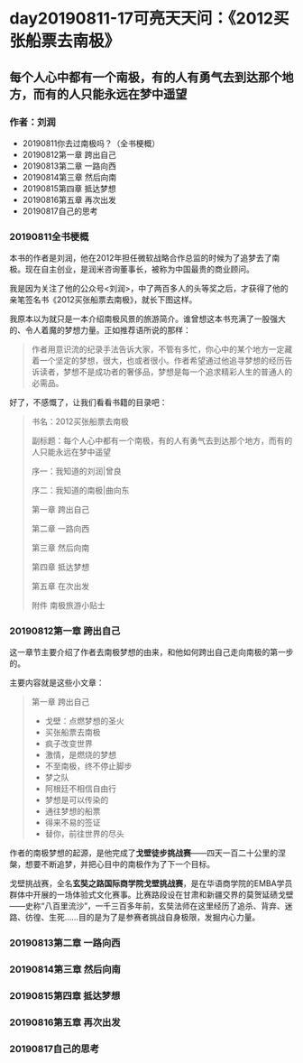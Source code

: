 # day20190811-17可亮天天问：《2012买张船票去南极》

## 每个人心中都有一个南极，有的人有勇气去到达那个地方，而有的人只能永远在梦中遥望

### 作者：刘润

- 20190811你去过南极吗？（全书梗概）
- 20190812第一章 跨出自己
- 20190813第二章 一路向西
- 20190814第三章 然后向南
- 20190815第四章 抵达梦想
- 20190816第五章 再次出发
- 20190817自己的思考

### 20190811全书梗概

本书的作者是刘润，他在2012年担任微软战略合作总监的时候为了追梦去了南极。现在自主创业，是润米咨询董事长，被称为中国最贵的商业顾问。

我是因为关注了他的公众号<刘润>，中了两百多人的头等奖之后，才获得了他的亲笔签名书《2012买张船票去南极》，就长下图这样。

我原本以为就只是一本介绍南极风景的旅游简介。谁曾想这本书充满了一股强大的、令人着魔的梦想力量。正如推荐语所说的那样：

> 作者用意识流的纪录手法告诉大家，不管有多忙，你心中的某个地方一定藏着一个坚定的梦想，很大，也或者很小。作者希望通过他追寻梦想的经历告诉读者，梦想不是成功者的奢侈品，梦想是每一个追求精彩人生的普通人的必需品。

好了，不感慨了，让我们看看书籍的目录吧：

> 书名：2012买张船票去南极
> 
> 副标题：每个人心中都有一个南极，有的人有勇气去到达那个地方，而有的人只能永远在梦中遥望
> 
> 序一：我知道的刘润|曾良
> 
> 序二：我知道的南极|曲向东
> 
> 第一章 跨出自己
> 
> 第二章 一路向西
> 
> 第三章 然后向南
> 
> 第四章 抵达梦想
> 
> 第五章 在次出发
> 
> 附件 南极旅游小贴士

### 20190812第一章 跨出自己

这一章节主要介绍了作者去南极梦想的由来，和他如何跨出自己走向南极的第一步的。

主要内容就是这些小文章：

> 第一章 跨出自己
> 
>- 戈壁：点燃梦想的圣火
>- 买张船票去南极
>- 疯子改变世界
>- 激情，是燃烧的梦想
>- 不至南极，终不停止脚步
>- 梦之队
>- 阿根廷不相信自由行
>- 梦想是可以传染的
>- 通往梦想的船票
>- 得来不易的签证
>- 替你，前往世界的尽头

作者的南极梦想的起源，是他完成了**戈壁徒步挑战赛**——四天一百二十公里的涅槃，想要不断追梦，并把心目中的南极作为了下一个目标。

戈壁挑战赛，全名**玄奘之路国际商学院戈壁挑战赛**，是在华语商学院的EMBA学员群体中开展的一场体验式文化赛事。比赛路段设在甘肃和新疆交界的莫贺延碛戈壁——史称“八百里流沙”，一千三百多年前，玄奘法师在这里经历了追杀、背弃、迷路、彷徨、生死……目的是为了是参赛者挑战自身极限，发掘内心力量。

### 20190813第二章 一路向西
### 20190814第三章 然后向南
### 20190815第四章 抵达梦想
### 20190816第五章 再次出发
### 20190817自己的思考



